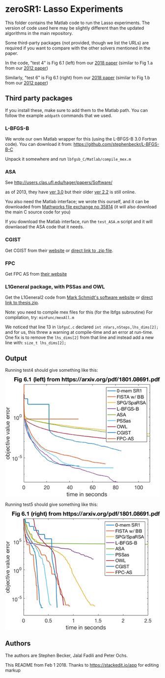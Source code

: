 # zeroSR1: Lasso Experiments

This folder contains the Matlab code to run the Lasso experiments.
The version of code used here may be slightly different than the updated algorithms in the main repository.

Some third-party packages (not provided, though we list the URLs) are required if you want to compare with the other solvers mentioned in the paper.

In the code, "test 4" is Fig 6.1 (left) from our [2018 paper](https://arxiv.org/pdf/1801.08691.pdf) (similar to Fig 1.a from our [2012 paper](https://arxiv.org/pdf/1206.1156.pdf))

Similarly, "test 6" is Fig 6.1 (right) from our [2018 paper](https://arxiv.org/pdf/1801.08691.pdf) (similar to Fig 1.b from our [2012 paper](https://arxiv.org/pdf/1206.1156.pdf))

## Third party packages
If you install these, make sure to add them to the Matlab path. You can follow the example `addpath` commands that we used.

### L-BFGS-B
We wrote our own Matlab wrapper for this (using the L-BFGS-B 3.0 Fortran
code). You can download it from: https://github.com/stephenbeckr/L-BFGS-B-C

Unpack it somewhere and run `lbfgsb_C/Matlab/compile_mex.m`

### ASA
See http://users.clas.ufl.edu/hager/papers/Software/

as of 2013, they have [ver 3.0](http://users.clas.ufl.edu/hager/papers/CG/Archive/ASA_CG-3.0.tar.gz) but their older [ver 2.2](http://users.clas.ufl.edu/hager/papers/CG/Archive/ASA_CG-2.2.tar.gz) is still online.

You also need the Matlab interface; we wrote this ourself, and it can be downloaded from [Mathworks file exchange no 35814](https://www.mathworks.com/matlabcentral/fileexchange/35814-mex-interface-for-bound-constrained-optimization-via-asa) (it will also download the main C source code for you)

If you download the Matlab interface, run the `test_ASA.m` script and it will downlaoad the ASA code that it needs.

### CGIST
Get CGIST from their [website](http://tag7.web.rice.edu/CGIST.html) or [direct link to .zip file](http://tag7.web.rice.edu/CGIST_files/cgist.zip).

### FPC
Get FPC AS from [their website](http://www.caam.rice.edu/~optimization/L1/FPC_AS/request-for-downloading-fpc_as.html)

### L1General package, with PSSas and OWL
 Get the L1General2 code from [Mark Schmidt's software website](https://www.cs.ubc.ca/~schmidtm/Software/thesis.html) or [direct link to thesis.zip](https://www.cs.ubc.ca/~schmidtm/Software/thesis.zip).

Note: you need to compile mex files for this (for the lbfgs subroutine)
For compilation, try: `minFunc/mexAll.m`

We noticed that line 13 in `lbfgsC.c` declared `int nVars,nSteps,lhs_dims[2];` and for us, this threw a warning at compile-time and an error at run-time. One fix is to remove the `lhs_dims[2]` from that line and instead add a new line with: `size_t lhs_dims[2];`

## Output

Running test4 should give something like this:

![Test 4 results](test4.png?raw=true)

Running test5 should give something like this:

![Test 5 results](test5.png?raw=true)

## Authors
The authors are Stephen Becker, Jalal Fadili and Peter Ochs.

This README from Feb 1 2018. Thanks to https://stackedit.io/app for editing markup
